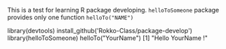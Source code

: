 This is a test for learning R package developing.
`helloToSomeone` package provides only one function `helloTo("NAME")`

  library(devtools)
  install_github('Rokko-Class/package-develop')
  library(helloToSomeone)
  helloTo("YourName")
  [1] "Hello  YourName !"
